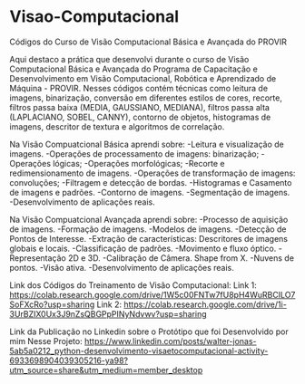 # Visao-Computacional
Códigos do Curso de Visão Computacional Básica e Avançada do PROVIR

Aqui destaco a prática que desenvolvi durante o curso de Visão Computacional Básica e Avançada do Programa de Capacitação e Desenvolvimento em Visão Computacional, Robótica e Aprendizado de Máquina - PROVIR. Nesses códigos contém técnicas como leitura de imagens, binarização, conversão em diferentes estilos de cores, recorte, filtros passa baixa (MEDIA, GAUSSIANO, MEDIANA), filtros passa alta (LAPLACIANO, SOBEL, CANNY), contorno de objetos, histogramas de imagens, descritor de textura e algoritmos de correlação.

Na Visão Compuatcional Básica aprendi sobre:
  -Leitura e visualização de imagens. 
  -Operações de processamento de imagens: binarização; 
  -Operações lógicas; 
  -Operações morfológicas; 
  -Recorte e redimensionamento de imagens. 
  -Operações de transformação de imagens: convoluções; 
  -Filtragem e detecção de bordas. 
  -Histogramas e Casamento de imagens e padrões. 
  -Contorno de imagens. 
  -Segmentação de imagens. 
  -Desenvolvimento de aplicações reais.

Na Visão Compuatcional Avançada aprendi sobre:
  -Processo de aquisição de imagens. 
  -Formação de imagens. 
  -Modelos de imagens. 
  -Detecção de Pontos de Interesse.
  -Extração de características: Descritores de imagens globais e locais. 
  -Classificação de padrões.
  -Movimento e fluxo óptico. 
  -Representação 2D e 3D. 
  -Calibração de Câmera. Shape from X. 
  -Nuvens de pontos.
  -Visão ativa. 
  -Desenvolvimento de aplicações reais.

  
Link dos Códigos do Treinamento de Visão Computacional: 
Link 1: https://colab.research.google.com/drive/1W5c00FNTw7fU8pH4WuRBCILO7SoFXcRo?usp=sharing
Link 2: https://colab.research.google.com/drive/1i-3UrBZIX0Ux3J9nZsQBGPpPINyNdvwv?usp=sharing

Link da Publicação no Linkedin sobre o Protótipo que foi Desenvolvido por mim Nesse Projeto: https://www.linkedin.com/posts/walter-jonas-5ab5a0212_python-desenvolvimento-visaetocomputacional-activity-6933698904039305216-ya98?utm_source=share&utm_medium=member_desktop
